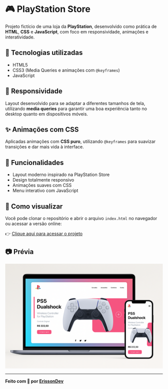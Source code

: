 


# 🎮 PlayStation Store

Projeto fictício de uma loja da **PlayStation**, desenvolvido como prática de **HTML**, **CSS** e **JavaScript**, com foco em responsividade, animações e interatividade.

## 🔧 Tecnologias utilizadas

- HTML5  
- CSS3 (Media Queries e animações com `@keyframes`)  
- JavaScript

## 📱 Responsividade

Layout desenvolvido para se adaptar a diferentes tamanhos de tela, utilizando **media queries** para garantir uma boa experiência tanto no desktop quanto em dispositivos móveis.

## ✨ Animações com CSS

Aplicadas animações com **CSS puro**, utilizando `@keyframes` para suavizar transições e dar mais vida à interface.

## 📌 Funcionalidades

- Layout moderno inspirado na PlayStation Store  
- Design totalmente responsivo  
- Animações suaves com CSS  
- Menu interativo com JavaScript

## 🚀 Como visualizar

Você pode clonar o repositório e abrir o arquivo `index.html` no navegador ou acessar a versão online:

👉 [Clique aqui para acessar o projeto](https://erisson10.github.io/playstation-store/)

## 📷 Prévia

<img src="https://github.com/Erisson10/playstation-store/blob/main/mocap%20playstation.png?raw=true">

---

**Feito com 💙 por [ErissonDev](https://github.com/Erisson10)**
 
